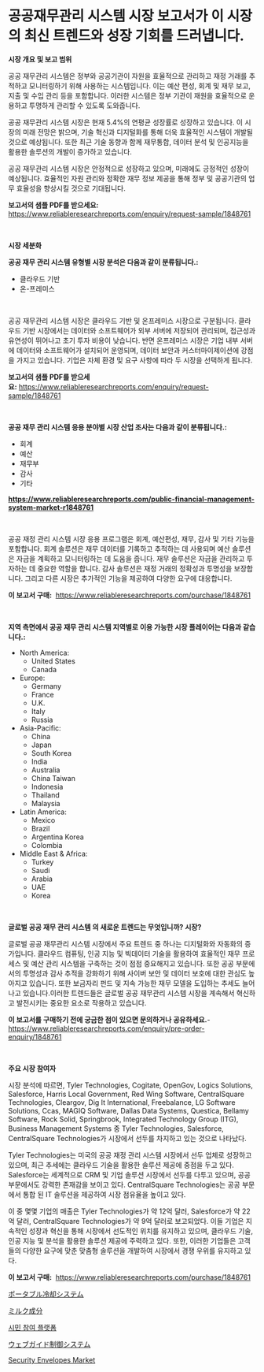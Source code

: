 <p><h1>공공재무관리 시스템 시장 보고서가 이 시장의 최신 트렌드와 성장 기회를 드러냅니다.</h1></p><p><strong>시장 개요 및 보고 범위</strong></p>
<p><p>공공 재무관리 시스템은 정부와 공공기관이 자원을 효율적으로 관리하고 재정 거래를 추적하고 모니터링하기 위해 사용하는 시스템입니다. 이는 예산 편성, 회계 및 재무 보고, 지출 및 수입 관리 등을 포함합니다. 이러한 시스템은 정부 기관이 재원을 효율적으로 운용하고 투명하게 관리할 수 있도록 도와줍니다.</p><p>공공 재무관리 시스템 시장은 현재 5.4%의 연평균 성장률로 성장하고 있습니다. 이 시장의 미래 전망은 밝으며, 기술 혁신과 디지털화를 통해 더욱 효율적인 시스템이 개발될 것으로 예상됩니다. 또한 최근 기술 동향과 함께 재무통합, 데이터 분석 및 인공지능을 활용한 솔루션의 개발이 증가하고 있습니다.</p><p>공공 재무관리 시스템 시장은 안정적으로 성장하고 있으며, 미래에도 긍정적인 성장이 예상됩니다. 효율적인 자원 관리와 정확한 재무 정보 제공을 통해 정부 및 공공기관의 업무 효율성을 향상시킬 것으로 기대됩니다.</p></p>
<p><strong>보고서의 샘플 PDF를 받으세요:</strong> <a href="https://www.reliableresearchreports.com/enquiry/request-sample/1848761">https://www.reliableresearchreports.com/enquiry/request-sample/1848761</a></p>
<p>&nbsp;</p>
<p><strong>시장 세분화</strong></p>
<p><strong>공공 재무 관리 시스템 유형별 시장 분석은 다음과 같이 분류됩니다.:</strong></p>
<p><ul><li>클라우드 기반</li><li>온-프레미스</li></ul></p>
<p>&nbsp;</p>
<p><p>공공 재무관리 시스템 시장은 클라우드 기반 및 온프레미스 시장으로 구분됩니다. 클라우드 기반 시장에서는 데이터와 소프트웨어가 외부 서버에 저장되어 관리되며, 접근성과 유연성이 뛰어나고 초기 투자 비용이 낮습니다. 반면 온프레미스 시장은 기업 내부 서버에 데이터와 소프트웨어가 설치되어 운영되며, 데이터 보안과 커스터마이제이션에 강점을 가지고 있습니다. 기업은 자체 환경 및 요구 사항에 따라 두 시장을 선택하게 됩니다.</p></p>
<p><strong>보고서의 샘플 PDF를 받으세요:</strong>&nbsp;<a href="https://www.reliableresearchreports.com/enquiry/request-sample/1848761">https://www.reliableresearchreports.com/enquiry/request-sample/1848761</a></p>
<p>&nbsp;</p>
<p><strong> 공공 재무 관리 시스템 응용 분야별 시장 산업 조사는 다음과 같이 분류됩니다.:</strong></p>
<p><ul><li>회계</li><li>예산</li><li>재무부</li><li>감사</li><li>기타</li></ul></p>
<p><strong><a href="https://www.reliableresearchreports.com/public-financial-management-system-market-r1848761">https://www.reliableresearchreports.com/public-financial-management-system-market-r1848761</a></strong></p>
<p>&nbsp;</p>
<p><p>공공 재정 관리 시스템 시장 응용 프로그램은 회계, 예산편성, 재무, 감사 및 기타 기능을 포함합니다. 회계 솔루션은 재무 데이터를 기록하고 추적하는 데 사용되며 예산 솔루션은 자금을 계획하고 모니터링하는 데 도움을 줍니다. 재무 솔루션은 자금을 관리하고 투자하는 데 중요한 역할을 합니다. 감사 솔루션은 재정 거래의 정확성과 투명성을 보장합니다. 그리고 다른 시장은 추가적인 기능을 제공하여 다양한 요구에 대응합니다.</p></p>
<p><strong>이 보고서 구매:</strong>&nbsp; <a href="https://www.reliableresearchreports.com/purchase/1848761">https://www.reliableresearchreports.com/purchase/1848761</a></p>
<p>&nbsp;</p>
<p><strong>지역 측면에서 공공 재무 관리 시스템 지역별로 이용 가능한 시장 플레이어는 다음과 같습니다.:</strong></p>
<p><ul>
    <li>
        North America:
        <ul>
            <li>United States</li>
            <li>Canada</li>
        </ul>
    </li>
    <li>
        Europe:
        <ul>
            <li>Germany</li>
            <li>France</li>
            <li>U.K.</li>
            <li>Italy</li>
            <li>Russia</li>
        </ul>
    </li>
    <li>
        Asia-Pacific:
        <ul>
            <li>China</li>
            <li>Japan</li>
            <li>South Korea</li>
            <li>India</li>
            <li>Australia</li>
            <li>China Taiwan</li>
            <li>Indonesia</li>
            <li>Thailand</li>
            <li>Malaysia</li>
        </ul>
    </li>
    <li>
        Latin America:
        <ul>
            <li>Mexico</li>
            <li>Brazil</li>
            <li>Argentina Korea</li>
            <li>Colombia</li>
        </ul>
    </li>
    <li>
        Middle East & Africa:
        <ul>
            <li>Turkey</li>
            <li>Saudi</li>
            <li>Arabia</li>
            <li>UAE</li>
            <li>Korea</li>
        </ul>
    </li>
    </ul></p>
<p>&nbsp;</p>
<p><strong>글로벌 공공 재무 관리 시스템 의 새로운 트렌드는 무엇입니까? 시장?</strong></p>
<p><p>글로벌 공공 재무관리 시스템 시장에서 주요 트렌드 중 하나는 디지털화와 자동화의 증가입니다. 클라우드 컴퓨팅, 인공 지능 및 빅데이터 기술을 활용하여 효율적인 재무 프로세스 및 예산 관리 시스템을 구축하는 것이 점점 중요해지고 있습니다. 또한 공공 부문에서의 투명성과 감사 추적을 강화하기 위해 사이버 보안 및 데이터 보호에 대한 관심도 높아지고 있습니다. 또한 보금자리 펀드 및 지속 가능한 재무 모델을 도입하는 추세도 늘어나고 있습니다.이러한 트렌드들은 글로벌 공공 재무관리 시스템 시장을 계속해서 혁신하고 발전시키는 중요한 요소로 작용하고 있습니다.</p></p>
<p><strong>이 보고서를 구매하기 전에 궁금한 점이 있으면 문의하거나 공유하세요.</strong>- <a href="https://www.reliableresearchreports.com/enquiry/pre-order-enquiry/1848761">https://www.reliableresearchreports.com/enquiry/pre-order-enquiry/1848761</a></p>
<p>&nbsp;</p>
<p><strong>주요 시장 참여자</strong></p>
<p><p>시장 분석에 따르면, Tyler Technologies, Cogitate, OpenGov, Logics Solutions, Salesforce, Harris Local Government, Red Wing Software, CentralSquare Technologies, Cleargov, Dig It International, Freebalance, LG Software Solutions, Ccas, MAGIQ Software, Dallas Data Systems, Questica, Bellamy Software, Rock Solid, Springbrook, Integrated Technology Group (ITG), Business Management Systems 중 Tyler Technologies, Salesforce, CentralSquare Technologies가 시장에서 선두를 차지하고 있는 것으로 나타났다. </p><p>Tyler Technologies는 미국의 공공 재정 관리 시스템 시장에서 선두 업체로 성장하고 있으며, 최근 추세에는 클라우드 기술을 활용한 솔루션 제공에 중점을 두고 있다. Salesforce는 세계적으로 CRM 및 기업 솔루션 시장에서 선두를 다투고 있으며, 공공 부문에서도 강력한 존재감을 보이고 있다. CentralSquare Technologies는 공공 부문에서 통합 된 IT 솔루션을 제공하여 시장 점유율을 높이고 있다.</p><p>이 중 몇몇 기업의 매출은 Tyler Technologies가 약 12억 달러, Salesforce가 약 22억 달러, CentralSquare Technologies가 약 9억 달러로 보고되었다. 이들 기업은 지속적인 성장과 혁신을 통해 시장에서 선도적인 위치를 유지하고 있으며, 클라우드 기술, 인공 지능 및 분석을 활용한 솔루션 제공에 주력하고 있다. 또한, 이러한 기업들은 고객들의 다양한 요구에 맞춘 맞춤형 솔루션을 개발하여 시장에서 경쟁 우위를 유지하고 있다.</p></p>
<p><strong>이 보고서 구매:</strong>&nbsp;&nbsp;<a href="https://www.reliableresearchreports.com/purchase/1848761">https://www.reliableresearchreports.com/purchase/1848761</a></p>
<p><p><a href="https://medium.com/@trevawiszk20231/%E3%83%9D%E3%83%BC%E3%82%BF%E3%83%96%E3%83%AB%E5%86%B7%E5%8D%B4%E3%82%B7%E3%82%B9%E3%83%86%E3%83%A0%E5%B8%82%E5%A0%B4%E3%81%AE%E5%88%86%E6%9E%90-2024%E5%B9%B4%E3%81%8B%E3%82%892031%E5%B9%B4%E3%81%BE%E3%81%A7%E3%81%AE%E3%82%B0%E3%83%AD%E3%83%BC%E3%83%90%E3%83%AB%E7%94%A3%E6%A5%AD%E3%81%AE%E5%B1%95%E6%9C%9B%E3%81%A8%E4%BA%88%E6%B8%AC-f773e98b23fa">ポータブル冷却システム</a></p><p><a href="https://github.com/zjkmgcs938405/Market-Research-Report-List-2/blob/main/178765969060.md">ミルク成分</a></p><p><a href="https://github.com/rcabello548/Market-Research-Report-List-1/blob/main/100736066912.md">시민 참여 플랫폼</a></p><p><a href="https://medium.com/@bonniehoppe1/%E3%82%A6%E3%82%A7%E3%83%96%E3%82%AC%E3%82%A4%E3%83%89%E5%88%B6%E5%BE%A1%E3%82%B7%E3%82%B9%E3%83%86%E3%83%A0%E5%B8%82%E5%A0%B4%E3%81%AE%E8%A6%8F%E6%A8%A1-cagr-%E3%83%88%E3%83%AC%E3%83%B3%E3%83%89-2024-2030-e4cc45af0364">ウェブガイド制御システム</a></p><p><a href="https://issuu.com/reportprime-2/docs/security-envelopes-market-size-2030.pptx">Security Envelopes Market</a></p></p>